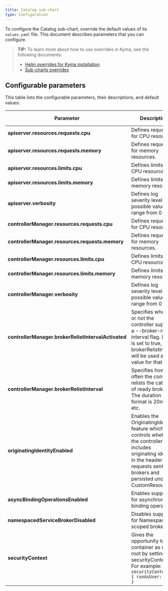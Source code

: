 ```yaml
---
title: Catalog sub-chart
type: Configuration
---
```


To configure the Catalog sub-chart, override the default values of its `values.yaml` file. This document describes parameters that you can configure.

>**TIP:** To learn more about how to use overrides in Kyma, see the following documents:
>* [Helm overrides for Kyma installation](/root/kyma/#configuration-helm-overrides-for-kyma-installation)
>* [Sub-charts overrides](/root/kyma/#configuration-helm-overrides-for-kyma-installation-sub-chart-overrides)

## Configurable parameters

This table lists the configurable parameters, their descriptions, and default values:

| Parameter | Description | Default value |
|-----------|-------------|---------------|
| **apiserver.resources.requests.cpu** | Defines requests for CPU resources. | `100m` |
| **apiserver.resources.requests.memory** | Defines requests for memory resources. | `30Mi` |
| **apiserver.resources.limits.cpu** | Defines limits for CPU resources. | `100m` |
| **apiserver.resources.limits.memory** | Defines limits for memory resources. | `40Mi` |
| **apiserver.verbosity** | Defines log severity level. The possible values range from 0-10. | `10` |
| **controllerManager.resources.requests.cpu** | Defines requests for CPU resources. | `100m` |
| **controllerManager.resources.requests.memory** | Defines requests for memory resources. | `20Mi` |
| **controllerManager.resources.limits.cpu** | Defines limits for CPU resources. | `100m` |
| **controllerManager.resources.limits.memory** | Defines limits for memory resources. | `30Mi` |
| **controllerManager.verbosity** | Defines log severity level. The possible values range from 0-10. | `10` |
| **controllerManager.brokerRelistIntervalActivated** | Specifies whether or not the controller supports a --broker-relist-interval flag. If this is set to true, brokerRelistInterval will be used as the value for that flag. | `true` |
| **controllerManager.brokerRelistInterval** | Specifies how often the controller relists the catalogs of ready brokers. The duration format is 20m, 1h, etc. | `24h` |
| **originatingIdentityEnabled** | Enables the OriginatingIdentity feature which controls whether the controller includes originating identity in the header of requests sent to brokers and persisted under a CustomResource. | `true` |
| **asyncBindingOperationsEnabled** | Enables support for asynchronous binding operations. | `true` |
| **namespacedServiceBrokerDisabled** | Disables support for Namespace-scoped brokers. | `false` |
| **securityContext** | Gives the opportunity to run container as non-root by setting a securityContext. For example: `securityContext: { runAsUser: 1001 }` | `{}` |
